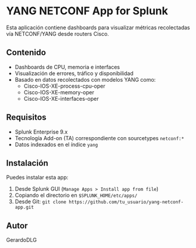 # YANG NETCONF App for Splunk

Esta aplicación contiene dashboards para visualizar métricas recolectadas vía NETCONF/YANG desde routers Cisco.

## Contenido
- Dashboards de CPU, memoria e interfaces
- Visualización de errores, tráfico y disponibilidad
- Basado en datos recolectados con modelos YANG como:
  - Cisco-IOS-XE-process-cpu-oper
  - Cisco-IOS-XE-memory-oper
  - Cisco-IOS-XE-interfaces-oper

## Requisitos
- Splunk Enterprise 9.x
- Tecnología Add-on (TA) correspondiente con sourcetypes `netconf:*`
- Datos indexados en el índice `yang`

## Instalación
Puedes instalar esta app:
1. Desde Splunk GUI (`Manage Apps > Install app from file`)
2. Copiando el directorio en `$SPLUNK_HOME/etc/apps/`
3. Desde Git: `git clone https://github.com/tu_usuario/yang-netconf-app.git`

## Autor
GerardoDLG
